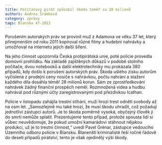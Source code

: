 ```yaml
---
title: Počítačový pirát způsobil škodu téměř za 28 milionů
authors: Andrea Šrámková
category: zprávy
tags: Blansko 47-2013
---
```


Porušením autorských práv se provinil muž z Adamova ve věku 37 let, který přinejmenším od roku 2011 kopíroval různé filmy a hudební nahrávky a umožňoval na internetu jejich další šíření.

Na jeho činnost upozornila Česká protipirátská unie, poté policie provedla domovní prohlídku. Na základě zajištěných důkazů v podobě stolního počítače, dvou notebooků a další elektrotechniky mu prokázala 380 případů, kdy došlo k porušení autorských práv. Škoda ušlého zisku autorům vyčíslená z prodejní ceny nosiče s nahrávkou, počtu nahrání a stažení každého díla dosáhla téměř 28 milionů korun. Sám ze zprostředkování nahrávek žádný finanční prospěch neměl. Rozmnožená videa a hudbu nahrával pod různými účty zaregistrovanými pod přezdívkou Icathan.

Policie v listopadu zahájila trestní stíhání, muži hrozí trest odnětí svobody až na osm let. „Samozřejmě mu také hrozí, že musí škodu uhradit, což požadují jednotliví zástupci autorů. Je to škoda poměrně vysoká, obyčejný člověk ji do smrti nemůže splatit. Prezentujeme tento případ, protože spousta lidí si vůbec neuvědomuje, že pokud umožní kamarádovi stáhnout nějakou produkci, už je to trestní činnost,“ uvedl Pavel Grénar, zástupce vedoucího Územního odboru policie v Blansku. Blanenští kriminalisté řeší ročně řádově do deseti případů pirátství, tento je však ojedinělý výší škody.
